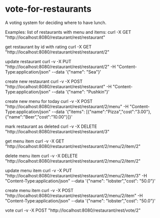 # vote-for-restaurants
A voting system for deciding where to have lunch.

Examples:
list of restaurants with menu and items:
curl -X GET "http://localhost:8080/restaurant/rest/restaurant"

get restaurant by id with rating
curl -X GET "http://localhost:8080/restaurant/rest/restaurant/2"

update restaurant
curl -v -X PUT "http://localhost:8080/restaurant/rest/restaurant/2" -H "Content-Type:application/json" --data '{"name": "Sea"}'

create new restaurant
curl -v -X POST "http://localhost:8080/restaurant/rest/restaurant" -H "Content-Type:application/json" --data '{"name": "Pushkin"}'

create new menu for today
curl -v -X POST "http://localhost:8080/restaurant/rest/restaurant/2/menu" -H "Content-Type:application/json" --data '{"items": [{"name":"Pizza","cost":"3.00"},{"name":"Beer","cost":"10.00"}]}'

mark restaurant as deleted
curl -v -X DELETE "http://localhost:8080/restaurant/rest/restaurant/3"

get menu item
curl -v -X GET "http://localhost:8080/restaurant/rest/restaurant/2/menu/2/item/2"

delete menu item
curl -v -X DELETE "http://localhost:8080/restaurant/rest/restaurant/2/menu/2/item/2"

update menu item
curl -v -X PUT "http://localhost:8080/restaurant/rest/restaurant/2/menu/2/item/3" -H "Content-Type:application/json" --data '{"name": "lobster","cost": "50.0"}'

create menu item
curl -v -X POST "http://localhost:8080/restaurant/rest/restaurant/2/menu/2/item" -H "Content-Type:application/json" --data '{"name": "lobster","cost": "50.0"}'

vote
curl -v -X POST "http://localhost:8080/restaurant/rest/vote/2"